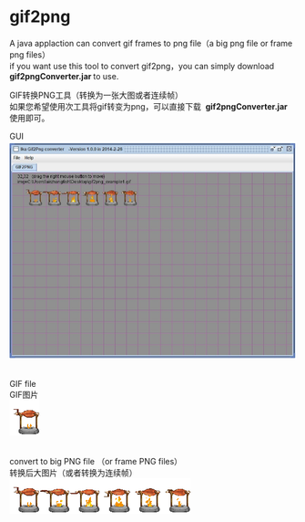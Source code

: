 # gif2png
A java applaction can convert gif frames to png file（a big png file or frame png files）</BR>
if you want use this tool to convert gif2png，you can simply download <b>gif2pngConverter.jar </b> to use.

GIF转换PNG工具（转换为一张大图或者连续帧）</BR>
如果您希望使用次工具将gif转变为png，可以直接下载  <b>gif2pngConverter.jar </b> 使用即可。</BR>

GUI</BR>
<img src="https://github.com/airzhangfish/gif2png/blob/master/doc/gif2png_gui.jpg" /></BR></BR>

GIF file</BR>
GIF图片</BR>
<img src="https://github.com/airzhangfish/gif2png/blob/master/doc/gif2png_example1.gif" /><br/></BR>

convert to big PNG file （or frame PNG files）</BR>
转换后大图片（或者转换为连续帧）</BR>
<img src="https://github.com/airzhangfish/gif2png/blob/master/doc/gif2png_example2.png" /></BR></BR>
